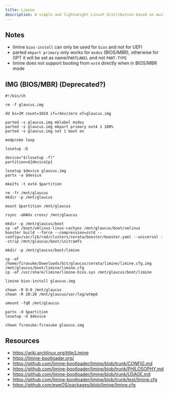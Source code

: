 ```yaml
---
title: Limine
description: A simple and lightweight Linux® distribution based on musl libc and toybox
---
```


## Notes
- limine `bios-install` can only be used for `bios` and not for UEFI
- parted `mkpart primary` only works for `msdos` (BIOS/MBR), otherwise for GPT it will be set as name/`PARTLABEL` and not `PART-TYPE`
- limine does not support booting from `ext4` directly when in BIOS/MBR mode

## IMG (BIOS/MBR) (Deprecated?)
```Shell
#!/bin/sh

rm -f glaucus.img

dd bs=1M count=1024 if=/dev/zero of=glaucus.img

parted -s glaucus.img mklabel msdos
parted -s glaucus.img mkpart primary ext4 1 100%
parted -s glaucus.img set 1 boot on

modprobe loop

losetup -D

device="$(losetup -f)"
partition=${device}p1

losetup $device glaucus.img
partx -a $device

mke2fs -t ext4 $partition

rm -fr /mnt/glaucus
mkdir -p /mnt/glaucus

mount $partition /mnt/glaucus

rsync -aHAXx cross/ /mnt/glaucus

mkdir -p /mnt/glaucus/boot
cp -af /boot/vmlinuz-linux-cachyos /mnt/glaucus/boot/vmlinuz
booster build --force --compression=zstd --config=/var/lib/rad/clusters/cerata/booster/booster.yaml --universal --strip /mnt/glaucus/boot/initramfs

mkdir -p /mnt/glaucus/boot/limine

cp -af /home/firasuke/Downloads/Git/glaucus/cerata/limine/limine.cfg.img /mnt/glaucus/boot/limine/limine.cfg
cp -af /usr/share/limine/limine-bios.sys /mnt/glaucus/boot/limine

limine bios-install glaucus.img

chown -R 0:0 /mnt/glaucus
chown -R 20:20 /mnt/glaucus/var/log/wtmpd

umount -fqR /mnt/glaucus

partx -d $partition
losetup -d $device

chown firasuke:firasuke glaucus.img
```

## Resources
- https://wiki.archlinux.org/title/Limine
- https://limine-bootloader.org/
- https://github.com/limine-bootloader/limine/blob/trunk/CONFIG.md
- https://github.com/limine-bootloader/limine/blob/trunk/PHILOSOPHY.md
- https://github.com/limine-bootloader/limine/blob/trunk/USAGE.md
- https://github.com/limine-bootloader/limine/blob/trunk/test/limine.cfg
- https://github.com/eweOS/packages/blob/limine/limine.cfg
